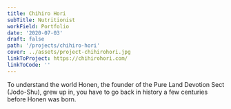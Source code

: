 ```yaml
---
title: Chihiro Hori
subTitle: Nutritionist
workField: Portfolio
date: '2020-07-03'
draft: false
path: '/projects/chihiro-hori'
cover: ../assets/project-chihirohori.jpg
linkToProject: https://chihirohori.com/
linkToCode: ''
---
```


To understand the world Honen, the founder of the Pure Land Devotion Sect (Jodo-Shu), grew up in, you have to go back in history a few centuries before Honen was born.
